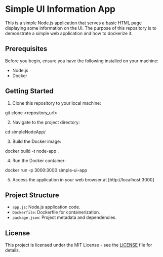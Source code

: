 # Simple UI Information App

This is a simple Node.js application that serves a basic HTML page displaying some information on the UI. The purpose of this repository is to demonstrate a simple web application and how to dockerize it.

## Prerequisites

Before you begin, ensure you have the following installed on your machine:
- Node.js
- Docker

## Getting Started

1. Clone this repository to your local machine:

git clone <repository_url>


2. Navigate to the project directory:

cd simpleNodeApp/


3. Build the Docker image:

docker build -t node-app .


4. Run the Docker container:

docker run -p 3000:3000 simple-ui-app



5. Access the application in your web browser at [http://localhost:3000]

## Project Structure

- `app.js`: Node.js application code.
- `Dockerfile`: Dockerfile for containerization.
- `package.json`: Project metadata and dependencies.

## License

This project is licensed under the MIT License - see the [LICENSE](LICENSE) file for details.
